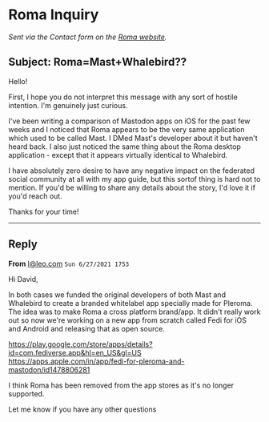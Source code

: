 # Roma Inquiry

*Sent via the Contact form on the [Roma website](https://www.roma.rocks/).*

## Subject: Roma=Mast+Whalebird??

Hello!

First, I hope you do not interpret this message with any sort of hostile intention. I'm genuinely just curious.

I've been writing a comparison of Mastodon apps on iOS for the past few weeks and I noticed that Roma appears to be the very same application which used to be called Mast. I DMed Mast's developer about it but haven't heard back. I also just noticed the same thing about the Roma desktop application - except that it appears virtually identical to Whalebird.

I have absolutely zero desire to have any negative impact on the federated social community at all with my app guide, but this sortof thing is hard not to mention. If you'd be willing to share any details about the story, I'd love it if you'd reach out.

Thanks for your time!

---

## Reply

**From** l@leo.com 
`Sun 6/27/2021 1753`

Hi David, 

In both cases we funded the original developers of both Mast and Whalebird to create a branded whitelabel app specially made for Pleroma. The idea was to make Roma a cross platform brand/app. It didn't really work out so now we're working on a new app from scratch called Fedi for iOS and Android and releasing that as open source. 

https://play.google.com/store/apps/details?id=com.fediverse.app&hl=en_US&gl=US 
https://apps.apple.com/in/app/fedi-for-pleroma-and-mastodon/id1478806281 

I think Roma has been removed from the app stores as it's no longer supported. 

Let me know if you have any other questions
